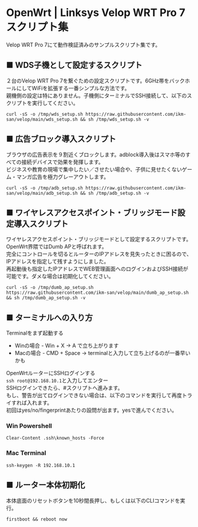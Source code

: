 # OpenWrt | Linksys Velop WRT Pro 7 スクリプト集

Velop WRT Pro 7にて動作検証済みのサンプルスクリプト集です。
  
## ■ WDS子機として設定するスクリプト
２台のVelop WRT Pro 7を繋ぐための設定スクリプトです。6GHz帯をバックホールにしてWiFiを拡張する一番シンプルな方法です。  
親機側の設定は特にありません。子機側にターミナルでSSH接続して、以下のスクリプトを実行してください。
```
curl -sS -o /tmp/wds_setup.sh https://raw.githubusercontent.com/ikm-san/velop/main/wds_setup.sh && sh /tmp/wds_setup.sh -v
```

## ■ 広告ブロック導入スクリプト
ブラウザの広告表示を９割近くブロックします。adblock導入後はスマホ等のすべての接続デバイスで効果を発揮します。  
ビジネスや教育の現場で集中したい／させたい場合や、子供に見せたくないゲーム・マンガ広告を極力グレーアウトします。
```
curl -sS -o /tmp/adb_setup.sh https://raw.githubusercontent.com/ikm-san/velop/main/adb_setup.sh && sh /tmp/adb_setup.sh -v
```

## ■ ワイヤレスアクセスポイント・ブリッジモード設定導入スクリプト
ワイヤレスアクセスポイント・ブリッジモードとして設定するスクリプトです。OpenWrt界隈ではDumb APと呼ばれます。  
完全にコントロールを切るとルーターのIPアドレスを見失ったときに困るので、IPアドレスを指定して残すようにしました。  
再起動後も指定したIPアドレスでWEB管理画面へのログインおよびSSH接続が可能です。ダメな場合は初期化してください。
```
curl -sS -o /tmp/dumb_ap_setup.sh https://raw.githubusercontent.com/ikm-san/velop/main/dumb_ap_setup.sh && sh /tmp/dumb_ap_setup.sh -v
```
  
## ■ ターミナルへの入り方
Terminalをまず起動する  
* Winの場合 - Win + X -> A で立ち上がります  
* Macの場合 - CMD + Space -> terminalと入力して立ち上げるのが一番早いかも  

OpenWrtルーターにSSHログインする  
`ssh root@192.168.10.1`と入力してエンター  
SSHログインできたら、#スクリプトへ進みます。  
もし、警告が出てログインできない場合は、以下のコマンドを実行して再度トライすれば入れます。  
初回はyes/no/fingerprintあたりの設問が出ます。yesで進んでください。 

### Win Powershell
```
Clear-Content .ssh\known_hosts -Force
```
### Mac Terminal
```
ssh-keygen -R 192.168.10.1
```

## ■ ルーター本体初期化
本体底面のリセットボタンを10秒間長押し、もしくは以下のCLIコマンドを実行。  
```
firstboot && reboot now
```
